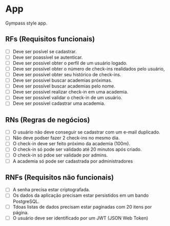 # App

Gympass style app.

## RFs (Requisitos funcionais)
- [ ] Deve ser posível se cadastrar.
- [ ] Deve ser poassível se autenticar.
- [ ] Deve ser possível obter o perfil de um usuário logado.
- [ ] Deve ser possível obter o número de check-ins realidados pelo usuário,
- [ ] Deve ser possível obter seu histórico de check-ins.
- [ ] Deve ser possível buscar academias próximas.
- [ ] Deve ser possível buscar academias pelo nome.
- [ ] Deve ser possível realizar check-in em uma academia.
- [ ] Deve ser possível validar o check-in de um usuário.
- [ ] Deve ser possível cadastrar uma academia.

## RNs (Regras de negócios)
- [ ] O usuário não deve conseguir se cadastrar com um e-mail duplicado.
- [ ] Não deve podser fazer 2 check-ins no mesmo dia.
- [ ] O check-in deve ser feito próximo da academia (100m).
- [ ] O check-in só pode ser validado até 20 minutos após criado.
- [ ] O check-in só pdoe ser validade por admins.
- [ ] A academia só pode ser cadastrada por administradores

## RNFs (Requisitos não funcionais)
- [ ] A senha precisa estar criptografada.
- [ ] Os dados da aplicação precisam estar persistidos em um bando PostgreSQL.
- [ ] Tdoas listas de dados precisam estar paginadas com 20 itens por página.
- [ ] O usuário deve ser identificado por um JWT (JSON Web Token)